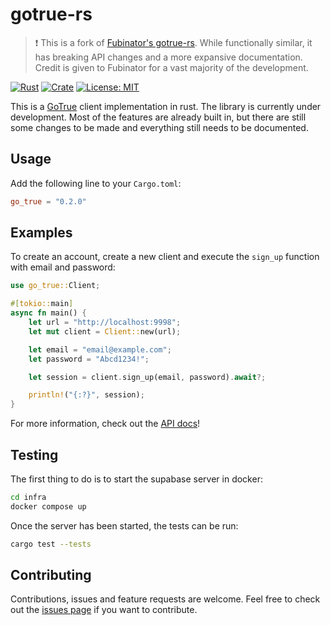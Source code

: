 # gotrue-rs

> :exclamation: This is a fork of [Fubinator's gotrue-rs](https://github.com/Fubinator/gotrue-rs). While functionally similar, it has breaking API changes and a more expansive documentation. Credit is given to Fubinator for a vast majority of the development.


[![Rust](https://github.com/j7nw4r/gotrue-rs-redux/actions/workflows/ci.yml/badge.svg)](https://github.com/j7nw4r/gotrue-rs-redux/actions/workflows/ci.yml)
[![Crate](https://img.shields.io/crates/v/go_true_redux.svg)](https://crates.io/crates/go_true_redux)
[![License: MIT](https://img.shields.io/crates/l/go_true_redux.svg)](#license)

This is a [GoTrue](https://github.com/supabase/gotrue) client implementation in rust. The library is currently under development. Most of the features are already built in, but there are still some changes to be made and everything still needs to be documented. 

## Usage
Add the following line to your `Cargo.toml`:

```toml
go_true = "0.2.0"
```

## Examples

To create an account, create a new client and execute the `sign_up` function with email and password:

```rust
use go_true::Client;

#[tokio::main]
async fn main() {
    let url = "http://localhost:9998";
    let mut client = Client::new(url);

    let email = "email@example.com";
    let password = "Abcd1234!";

    let session = client.sign_up(email, password).await?;

    println!("{:?}", session);
}
```

For more information, check out the [API docs](https://docs.rs/go_true/0.2.0/go_true/)!

## Testing

The first thing to do is to start the supabase server in docker:

```sh
cd infra
docker compose up
```

Once the server has been started, the tests can be run:

```sh
cargo test --tests
```

## Contributing

Contributions, issues and feature requests are welcome. Feel free to check out the [issues page](https://github.com/j7nw4r/gotrue-rs-redux) if you want to contribute.

